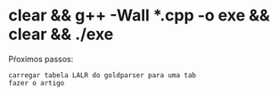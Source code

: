 # clear && g++ -Wall *.cpp -o exe && clear && ./exe

Pŕoximos passos:

	carregar tabela LALR do goldparser para uma tab
	fazer o artigo